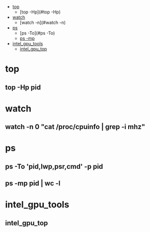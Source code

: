 <!-- GFM-TOC -->
* [top](#top)
    * [top -Hp](#top -Hp)
* [watch](#watch)
    * [watch -n](#watch -n)
* [ps](#ps)
    * [ps -To](#ps -To)
    * [ps -mp](#开机检测程序)
* [intel_gpu_tools](#intel_gpu_tools)
    * [intel_gpu_top](#intel_gpu_top)
<!-- GFM-TOC -->

# top

## top -Hp pid

# watch 

## watch -n 0 "cat /proc/cpuinfo | grep -i mhz"


# ps
## ps -To 'pid,lwp,psr,cmd' -p pid
## ps -mp pid | wc -l

# intel_gpu_tools
## intel_gpu_top
